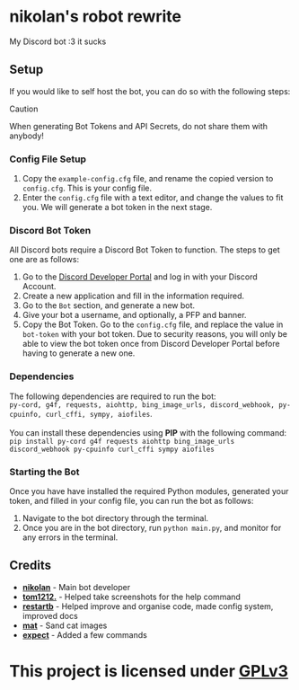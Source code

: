 # nikolan's robot rewrite
My Discord bot :3 it sucks


## Setup
If you would like to self host the bot, you can do so with the following steps:
> [!CAUTION]
> When generating Bot Tokens and API Secrets, do not share them with anybody!

### Config File Setup
1. Copy the `example-config.cfg` file, and rename the copied version to `config.cfg`. This is your config file.
2. Enter the `config.cfg` file with a text editor, and change the values to fit you. We will generate a bot token in the next stage.

### Discord Bot Token
All Discord bots require a Discord Bot Token to function. The steps to get one are as follows:
1. Go to the [Discord Developer Portal](https://discord.com/developers/applications) and log in with your Discord Account.
2. Create a new application and fill in the information required.
3. Go to the `Bot` section, and generate a new bot.
4. Give your bot a username, and optionally, a PFP and banner.
5. Copy the Bot Token. Go to the `config.cfg` file, and replace the value in `bot-token` with your bot token. Due to security reasons, you will only be able to view the bot token once from Discord Developer Portal before having to generate a new one.

### Dependencies
The following dependencies are required to run the bot:\
`py-cord, g4f, requests, aiohttp, bing_image_urls, discord_webhook, py-cpuinfo, curl_cffi, sympy, aiofiles`.\
\
You can install these dependencies using **PIP** with the following command:\
`pip install py-cord g4f requests aiohttp bing_image_urls discord_webhook py-cpuinfo curl_cffi sympy aiofiles`

### Starting the Bot
Once you have have installed the required Python modules, generated your token, and filled in your config file, you can run the bot as follows:
1. Navigate to the bot directory through the terminal.
2. Once you are in the bot directory, run `python main.py`, and monitor for any errors in the terminal.

## Credits
- [**nikolan**](https://nikolan.net) - Main bot developer
- [**tom1212.**](https://github.com/thepotatolover) - Helped take screenshots for the help command
- [**restartb**](https://github.com/restartb) - Helped improve and organise code, made config system, improved docs
- [**mat**](https://github.com/mat-1) - Sand cat images
- [**expect**](https://whatdidyouexpect.xyz) - Added a few commands


# This project is licensed under [GPLv3](/LICENSE)